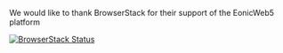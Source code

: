 
We would like to thank BrowserStack for their support of the EonicWeb5 platform

[![BrowserStack Status](https://www.browserstack.com/automate/badge.svg?badge_key=<badge_key>)](https://www.browserstack.com/automate/public-build/<badge_key>)
